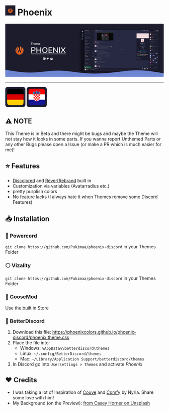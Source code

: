 # <img src="assets/icon.png" height="32px"> Phoenix</img>
![Banner](assets/banner.png)<hr>
<kbd>[<img title="German" alt="German" src="assets/languages/de.png">](.github/docs/01-readme/README.de.md)</kbd>
<kbd>[<img title="Croatian" alt="Croatian" src="assets/languages/hr.png">](.github/docs/01-readme/README.hr.md)</kbd>

## ⚠️ NOTE
This Theme is in Beta and there might be bugs and maybe the Theme will not stay how it looks in some parts. If you wanna report Unthemed Parts or any other Bugs please open a Issue (or make a PR which is much easier for me)!

## ⭐ Features
- [Discolored](https://github.com/NYRI4/Discolored) and [RevertRebrand](https://github.com/Goose-Nest/GT-RevertRebrand) built in
- Customization via variables (Avatarradius etc.)
- pretty purplish colors
- No feature lacks (I always hate it when Themes remove some Discord Features)

## 📥 Installation
### 🔌 Powercord
`git clone https://github.com/Pukimaa/phoenix-discord` in your Themes Folder

### ⚪ Vizality
`git clone https://github.com/Pukimaa/phoenix-discord` in your Themes Folder

### 🦆 GooseMod
Use the built in Store

### 🔵 BetterDiscord
1. Download this file: https://phoenixcolors.github.io/phoenix-discord/phoenix.theme.css
2. Place the file into:
    - Windows: `%AppData%\betterdiscord\themes`
    - Linux: `~/.config/BetterDiscord/themes`
    - Mac: `~/Library/Application Support/betterdiscord/themes`
3. In Discord go into `Usersettings > Themes` and activate *Phoenix*

## ️️️❤️ Credits
* I was taking a lot of Inspiration of [Couve](https://github.com/NYRI4/Couve) and [Comfy](https://github.com/NYRI4/Comfy/) by Nyria. Share some love with him!
* My Background (on the Preview): [from Casey Horner on Unsplash](https://unsplash.com/photos/RmoWqDCqN2E?utm_source=unsplash&utm_medium=referral&utm_content=creditShareLink)
